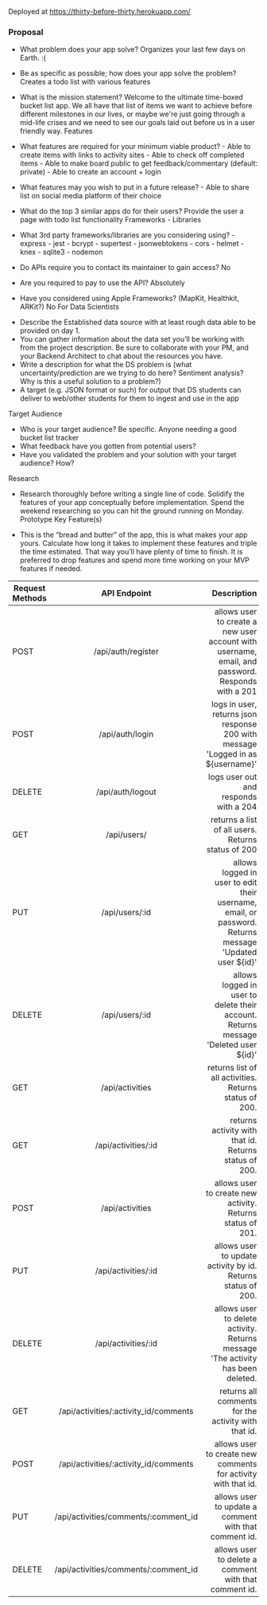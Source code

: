 Deployed at https://thirty-before-thirty.herokuapp.com/

### Proposal

- What problem does your app solve?
  Organizes your last few days on Earth. :(
- Be as specific as possible; how does your app solve the problem?
  Creates a todo list with various features
- What is the mission statement?
  Welcome to the ultimate time-boxed bucket list app. We all have that list of items we want to achieve before different milestones in our lives, or maybe we're just going through a mid-life crises and we need to see our goals laid out before us in a user friendly way.
  Features

- What features are required for your minimum viable product? - Able to create items with links to activity sites - Able to check off completed items - Able to make board public to get feedback/commentary (default: private) - Able to create an account + login
- What features may you wish to put in a future release? - Able to share list on social media platform of their choice
- What do the top 3 similar apps do for their users?
  Provide the user a page with todo list functionality
  Frameworks - Libraries

- What 3rd party frameworks/libraries are you considering using? - express - jest - bcrypt - supertest - jsonwebtokens - cors - helmet - knex - sqlite3 - nodemon

- Do APIs require you to contact its maintainer to gain access?
  No
- Are you required to pay to use the API?
  Absolutely
- Have you considered using Apple Frameworks? (MapKit, Healthkit, ARKit?)
  No
  For Data Scientists

* Describe the Established data source with at least rough data able to be provided on day 1.
* You can gather information about the data set you’ll be working with from the project description. Be sure to collaborate with your PM, and your Backend Architect to chat about the resources you have.
* Write a description for what the DS problem is (what uncertainty/prediction are we trying to do here? Sentiment analysis? Why is this a useful solution to a problem?)
* A target (e.g. JSON format or such) for output that DS students can deliver to web/other students for them to ingest and use in the app

Target Audience

- Who is your target audience? Be specific.
  Anyone needing a good bucket list tracker
- What feedback have you gotten from potential users?
- Have you validated the problem and your solution with your target audience? How?

Research

- Research thoroughly before writing a single line of code. Solidify the features of your app conceptually before implementation. Spend the weekend researching so you can hit the ground running on Monday.
  Prototype Key Feature(s)

- This is the “bread and butter” of the app, this is what makes your app yours. Calculate how long it takes to implement these features and triple the time estimated. That way you’ll have plenty of time to finish. It is preferred to drop features and spend more time working on your MVP features if needed.

| Request Methods |             API Endpoint              |                                                                                             Description |
| --------------- | :-----------------------------------: | ------------------------------------------------------------------------------------------------------: |
| POST            |          /api/auth/register           |        allows user to create a new user account with username, email, and password. Responds with a 201 |
| POST            |            /api/auth/login            |                        logs in user, returns json response 200 with message 'Logged in as \${username}' |
| DELETE          |           /api/auth/logout            |                                                                   logs user out and responds with a 204 |
| GET             |              /api/users/              |                                                      returns a list of all users. Returns status of 200 |
| PUT             |            /api/users/:id             | allows logged in user to edit their username, email, or password. Returns message 'Updated user \${id}' |
| DELETE          |            /api/users/:id             |                    allows logged in user to delete their account. Returns message 'Deleted user \${id}' |
| GET             |            /api/activities            |                                                  returns list of all activities. Returns status of 200. |
| GET             |          /api/activities/:id          |                                                   returns activity with that id. Returns status of 200. |
| POST            |            /api/activities            |                                              allows user to create new activity. Returns status of 201. |
| PUT             |          /api/activities/:id          |                                            allows user to update activity by id. Returns status of 200. |
| DELETE          |          /api/activities/:id          |                         allows user to delete activity. Returns message 'The activity has been deleted. |
| GET             | /api/activities/:activity_id/comments |                                                     returns all comments for the activity with that id. |
| POST            | /api/activities/:activity_id/comments |                                           allows user to create new comments for activity with that id. |
| PUT             | /api/activities/comments/:comment_id  |                                                   allows user to update a comment with that comment id. |
| DELETE          | /api/activities/comments/:comment_id  |                                                   allows user to delete a comment with that comment id. |
